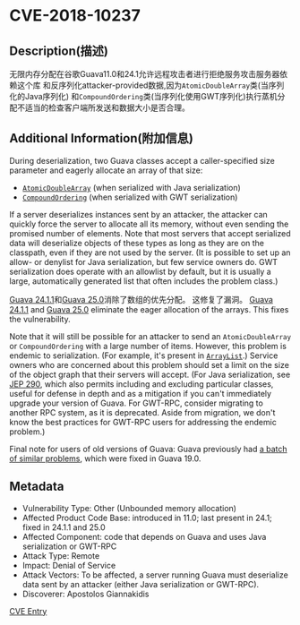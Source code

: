 # CVE-2018-10237

## Description(描述)

无限内存分配在谷歌Guava11.0和24.1允许远程攻击者进行拒绝服务攻击服务器依赖这个库
和反序列化attacker-provided数据,因为`AtomicDoubleArray`类(当序列化的Java序列化)
和`CompoundOrdering`类(当序列化使用GWT序列化)执行蒸机分配不适当的检查客户端所发送和数据大小是否合理。

## Additional Information(附加信息)

During deserialization, two Guava classes accept a caller-specified size
parameter and eagerly allocate an array of that size:

*   [`AtomicDoubleArray`] \(when serialized with Java serialization)
*   [`CompoundOrdering`] \(when serialized with GWT serialization)

If a server deserializes instances sent by an attacker, the attacker can quickly
force the server to allocate all its memory, without even sending the promised
number of elements. Note that most servers that accept serialized data will
deserialize objects of these types as long as they are on the classpath, even if
they are not used by the server. (It is possible to set up an allow- or denylist
for Java serialization, but few service owners do. GWT serialization does
operate with an allowlist by default, but it is usually a large, automatically
generated list that often includes the problem class.)

[Guava 24.1.1]和[Guava 25.0]消除了数组的优先分配。
这修复了漏洞。
[Guava 24.1.1] and [Guava 25.0] eliminate the eager allocation of the arrays.
This fixes the vulnerability.

Note that it will still be possible for an attacker to send an
`AtomicDoubleArray` or `CompoundOrdering` with a large number of items. However,
this problem is endemic to serialization. (For example, it's present in
[`ArrayList`].) Service owners who are concerned about this problem should set a
limit on the size of the object graph that their servers will accept. (For Java
serialization, see [JEP 290], which also permits including and excluding
particular classes, useful for defense in depth and as a mitigation if you can't
immediately upgrade your version of Guava. For GWT-RPC, consider migrating to
another RPC system, as it is deprecated. Aside from migration, we don't know the
best practices for GWT-RPC users for addressing the endemic problem.)

Final note for users of old versions of Guava: Guava previously had [a batch of
similar problems], which were fixed in Guava 19.0.

## Metadata

*   Vulnerability Type: Other (Unbounded memory allocation)
*   Affected Product Code Base: introduced in 11.0; last present in 24.1; fixed
    in 24.1.1 and 25.0
*   Affected Component: code that depends on Guava and uses Java serialization
    or GWT-RPC
*   Attack Type: Remote
*   Impact: Denial of Service
*   Attack Vectors: To be affected, a server running Guava must deserialize data
    sent by an attacker (either Java serialization or GWT-RPC).
*   Discoverer: Apostolos Giannakidis

[CVE Entry](https://cve.mitre.org/cgi-bin/cvename.cgi?name=CVE-2018-10237)

[`AtomicDoubleArray`]: https://github.com/google/guava/blob/fd919e54a55ba169dc7d9f54b7b3485aa7fa0970/guava/src/com/google/common/util/concurrent/AtomicDoubleArray.java#L252
[`CompoundOrdering`]: https://github.com/google/guava/blob/acf29b389bc9ff8701f69d05b30e9d899bc10e35/guava-gwt/src/com/google/common/collect/CompoundOrdering_CustomFieldSerializer.java#L39
[Guava 24.1.1]: https://github.com/google/guava/releases/tag/v24.1.1
[Guava 25.0]: https://github.com/google/guava/releases/tag/v25.0
[`ArrayList`]: http://hg.openjdk.java.net/jdk8/jdk8/jdk/file/687fd7c7986d/src/share/classes/java/util/ArrayList.java#l766
[JEP 290]: http://openjdk.java.net/jeps/290
[a batch of similar problems]: https://github.com/google/guava/commit/a70f009926809b9a37ebbc16ebbc9cf71030be11
